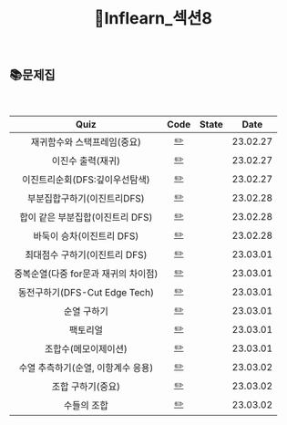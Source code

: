 <div align="center">
  <br />
  <h1> 🥈Inflearn_섹션8 </h1>
  <br />
</div>

## 📚문제집

<br />

|                 Quiz                 |            Code             | State |   Date   |
| :----------------------------------: | :-------------------------: | :---: | :------: |
|     재귀함수와 스택프레임(중요)      |     [✏️](./재귀함수.js)     |       | 23.02.27 |
|          이진수 출력(재귀)           |    [✏️](./이진수출력.js)    |       | 23.02.27 |
|    이진트리순회(DFS:깊이우선탐색)    |   [✏️](./이진트리순회.js)   |       | 23.02.27 |
|     부분집합구하기(이진트리DFS)      |  [✏️](./부분집합구하기.js)  |       | 23.02.28 |
|   합이 같은 부분집합(이진트리 DFS)   | [✏️](./합이같은부분집합.js) |       | 23.02.28 |
|      바둑이 승차(이진트리 DFS)       |    [✏️](./바둑이승차.js)    |       | 23.02.28 |
|    최대점수 구하기(이진트리 DFS)     |  [✏️](./최대점수구하기.js)  |       | 23.03.01 |
| 중복순열(다중 for문과 재귀의 차이점) |  [✏️](./중복순열구하기.js)  |       | 23.03.01 |
|    동전구하기(DFS-Cut Edge Tech)     |     [✏️](./동전교환.js)     |       | 23.03.01 |
|             순열 구하기              |    [✏️](./순열구하기.js)    |       | 23.03.01 |
|               팩토리얼               |     [✏️](./팩토리얼.js)     |       | 23.03.01 |
|         조합수(메모이제이션)         |   [✏️](./조합의경우수.js)   |       | 23.03.01 |
|  수열 추측하기(순열, 이항계수 응용)  |   [✏️](./수열추측하기.js)   |       | 23.03.02 |
|          조합 구하기(중요)           |    [✏️](./조합구하기.js)    |       | 23.03.02 |
|             수들의 조합              |    [✏️](./수들의조합.js)    |       | 23.03.02 |
